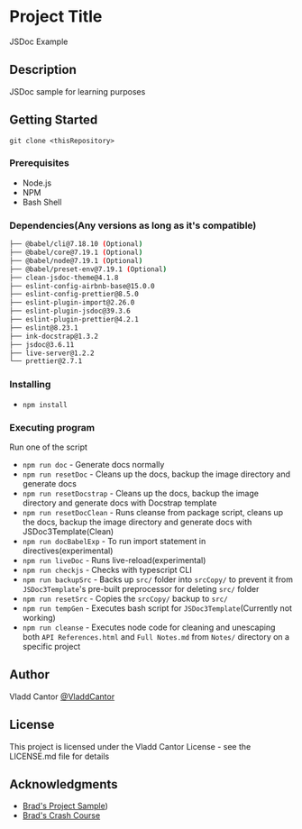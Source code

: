 # Project Title

<!-- PROJECT SHIELDS -->
<!--
*** I'm using markdown "reference style" links for readability.
*** Reference links are enclosed in brackets [ ] instead of parentheses ( ).
*** See the bottom of this document for the declaration of the reference variables
*** for contributors-url, forks-url, etc. This is an optional, concise syntax you may use.
*** https://www.markdownguide.org/basic-syntax/#reference-style-links
-->




JSDoc Example

## Description

JSDoc sample for learning purposes 

## Getting Started

`git clone <thisRepository>`

### Prerequisites

- Node.js
- NPM
- Bash Shell

### Dependencies(Any versions as long as it's compatible)

```bash
├── @babel/cli@7.18.10 (Optional)                            
├── @babel/core@7.19.1 (Optional)                      
├── @babel/node@7.19.1 (Optional)
├── @babel/preset-env@7.19.1 (Optional)
├── clean-jsdoc-theme@4.1.8
├── eslint-config-airbnb-base@15.0.0
├── eslint-config-prettier@8.5.0
├── eslint-plugin-import@2.26.0
├── eslint-plugin-jsdoc@39.3.6
├── eslint-plugin-prettier@4.2.1
├── eslint@8.23.1
├── ink-docstrap@1.3.2
├── jsdoc@3.6.11
├── live-server@1.2.2
└── prettier@2.7.1
```

### Installing

* `npm install`

### Executing program

Run one of the script
- `npm run doc` - Generate docs normally 
- `npm run resetDoc` - Cleans up the docs, backup the image directory and generate docs
- `npm run resetDocstrap` - Cleans up the docs, backup the image directory and generate docs with Docstrap template
- `npm run resetDocClean` - Runs cleanse from package script, cleans up the docs, backup the image directory and generate docs with JSDoc3Template(Clean)
- `npm run docBabelExp` - To run import statement in directives(experimental)
- `npm run liveDoc` - Runs live-reload(experimental)
- `npm run checkjs` - Checks with typescript CLI
- `npm run backupSrc` - Backs up `src/` folder into `srcCopy/` to prevent it from `JSDoc3Template`'s pre-built preprocessor for deleting `src/` folder
- `npm run resetSrc` - Copies the `srcCopy/` backup to `src/`
- `npm run tempGen` - Executes bash script for `JSDoc3Template`(Currently not working)
- `npm run cleanse` - Executes node code for cleaning and unescaping both `API References.html` and `Full Notes.md` from `Notes/` directory on a specific project

## Author

Vladd Cantor
[@VladdCantor](https://example.com)

## License

This project is licensed under the Vladd Cantor License - see the LICENSE.md file for details

## Acknowledgments

* [Brad's Project Sample](https://github.com/lyhd/jsdoc-crash-course))
* [Brad's Crash Course](https://youtube.com/watch?v=YK-GurROGIg)